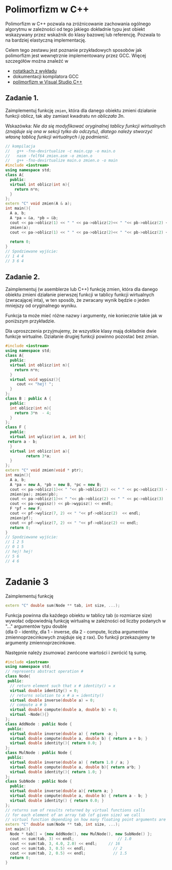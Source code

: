# Polimorfizm w C++

Polimorfizm w C++ pozwala na zróżnicowanie zachowania ogólnego algorytmu 
w zależności od tego jakiego dokładnie typu jest obiekt wskazywany przez wskaźnik 
do klasy bazowej lub referencję. Pozwala to na bardziej elastyczną implementację.

Celem tego zestawu jest poznanie przykładowych sposobów jak polimorfizm 
jest wewnętrznie implementowany przez GCC. Więcej szczegółów można znaleźć w 
* [notatkach z wykładu](http://ww2.ii.uj.edu.pl/~kapela/pn/tableOfContent.php?lectureNumber=8) 
* dokumentacji kompilatora GCC
* [polimorfizm w Visual Studio C++](http://www.openrce.org/articles/files/jangrayhood.pdf)

## Zadanie 1.

Zaimplementuj  funkcję `zmien`, która dla danego obiektu zmieni działanie funkcji oblicz, 
tak aby zamiast kwadratu n*n obliczała 3*n. 

Wskazówka: *Nie da się modyfikować oryginalnej tablicy funkcji wirtualnych (znajduje się ona w sekcji tylko do odczytu), dlatego należy stworzyć własnę tablicę funkcji wirtualnych i ją podmienić.*

```cpp
// kompilacja 
//   g++ -fno-devirtualize -c main.cpp -o main.o
//   nasm -felf64 zmien.asm -o zmien.o
//   g++ -fno-devirtualize main.o zmien.o -o main
#include <iostream>
using namespace std;
class A{
  public:
  virtual int oblicz(int n){
    return n*n;
  }
};
extern "C" void zmien(A & a);
int main(){
  A a, b; 
  A *pa = &a, *pb = &b; 
  cout << pa->oblicz(1) << " " << pa->oblicz(2)<< " "<< pb->oblicz(2) << endl;
  zmien(a);
  cout << pa->oblicz(1) << " " << pa->oblicz(2)<< " "<< pb->oblicz(2) << endl;
   
  return 0;
}
// Spodziewane wyjście:
// 1 4 4
// 3 6 4
```

## Zadanie 2.

Zaimplementuj (w asemblerze lub C++) funkcję zmien, która dla danego obiektu zmieni działanie 
pierwszej funkcji w tablicy funkcji wirtualnych (zwracającej inta), 
w ten sposób, że zwracany wynik będzie o jeden mniejszy od oryginalnego wyniku.  

Funkcja ta może mieć różne nazwy i argumenty, nie koniecznie takie jak w poniższym przykładzie.

Dla uproszczenia przyjmujemy, że wszystkie klasy mają dokładnie dwie funkcje wirtualne. 
Działanie drugiej funkcji powinno pozostać bez zmian.

```cpp
#include <iostream>
using namespace std;
class A{
  public:
  virtual int oblicz(int n){
    return n*n;
  }
  virtual void wypisz(){
     cout << "hej! ";
  }
};
class B : public A {
  public:
  int oblicz(int n){
    return 3*n  - 4;
  }
};
class F {
  public:
  virtual int wylicz(int a, int b){
 return a - b;
  }
  virtual int oblicz(int a){
         return 3*a;
  }
};
extern "C" void zmien(void * ptr);
int main(){
  A a, b; 
  A *pa = new A, *pb = new B, *pc = new B; 
  cout << pa->oblicz(1)<< " "<< pb->oblicz(2) << " " << pc->oblicz(3) << endl;
  zmien(pa); zmien(pb);
  cout << pa->oblicz(1)<< " "<< pb->oblicz(2) << " " << pc->oblicz(3)  << endl;
  cout << pa->wypisz() << pb->wypisz() << endl;
  F *pf = new F;
  cout << pf->wylicz(7, 2) << " "<< pf->oblicz(2)  << endl;
  zmien(pf);
  cout << pf->wylicz(7, 2) << " "<< pf->oblicz(2) << endl;
  return 0;
}
// Spodziewane wyjście:
// 1 2 5
// 0 1 5
// hej! hej!
// 5 6
// 4 6
```

# Zadanie 3

Zaimplementuj funkcję 
```cpp
extern "C" double sum(Node ** tab, int size, ...);
```
Funkcja powinna dla każdego obiektu w tablicy tab (o rozmiarze size) wywołać 
odpowiednią funkcję wirtualną w zależności od liczby podanych w "..." argumentów typu double  
(dla 0 - identity, dla 1 - inverse, dla 2 - compute, liczba argumentów zmiennoprzecinkowych znajduje się z rax). 
Do funkcji przekazujemy te argumenty zmiennoprzecinkowe. 

Następnie należy zsumować zwrócone wartości i zwrócić tą sumę.  

```cpp  
#include <iostream>
using namespace std;
// represents abstract operation #
class Node{
 public:
  // return element such that x # identity() = x
  virtual double identity() = 0;
  // returns solution to x # a = identity()
  virtual double inverse(double a) = 0;
  // compute a # b
  virtual double compute(double a, double b) = 0;
  virtual ~Node(){}
};
class AddNode : public Node {
 public:
  virtual double inverse(double a) { return -a; }
  virtual double compute(double a, double b) { return a + b; }
  virtual double identity(){ return 0.0; }
};
class MulNode : public Node {
 public:
  virtual double inverse(double a) { return 1.0 / a; }
  virtual double compute(double a, double b){ return a*b; }
  virtual double identity(){ return 1.0; }
};
class SubNode : public Node {
  public:
  virtual double inverse(double a){ return a; }
  virtual double compute(double a, double b) { return a - b; }
  virtual double identity() { return 0.0; }
};
// returns sum of results returned by virtual functions calls
// for each element of an array tab (of given size) we call
// virtual function depending on how many floating point arguments are given in ...
extern "C" double sum(Node ** tab, int size, ...);
int main(){
  Node * tab[] = {new AddNode(), new MulNode(), new SubNode() };
  cout << sum(tab, 3) << endl;                   // 1.0
  cout << sum(tab, 3, 4.0, 2.0) << endl;     // 16
  cout << sum(tab, 3, 0.5) << endl;            // 2
  cout << sum(tab, 2, 0.5) << endl;            // 1.5
  return 0;
}
```

